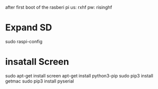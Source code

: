 after first boot of the rasberi pi 
us: rxhf
pw: risinghf

# Expand SD
sudo raspi-config

# insatall Screen 
sudo apt-get install screen
apt-get install python3-pip
sudo pip3 install getmac
sudo pip3 install pyserial
